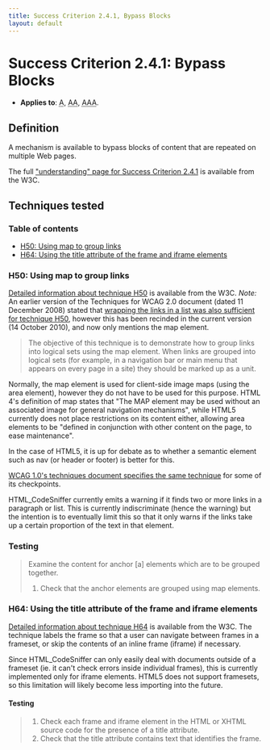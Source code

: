 ```yaml
---
title: Success Criterion 2.4.1, Bypass Blocks
layout: default
---
```


# Success Criterion 2.4.1: Bypass Blocks

- **Applies to**: <abbr title="Single A">A</abbr>, <abbr title="Double A">AA</abbr>, <abbr title="Triple A">AAA</abbr>.

## Definition

A mechanism is available to bypass blocks of content that are repeated on multiple Web pages.

The full ["understanding" page for Success Criterion 2.4.1](http://www.w3.org/TR/UNDERSTANDING-WCAG20/navigation-mechanisms-skip.html) is available from the W3C.

## Techniques tested

### Table of contents

- [H50: Using map to group links](#tech-h50)
- [H64: Using the title attribute of the frame and iframe elements](#tech-h64)

### <a id="tech-h50">H50: Using map to group links</a>

[Detailed information about technique H50](http://www.w3.org/TR/2010/NOTE-WCAG20-TECHS-20101014/H50) is available from the W3C. *Note:* An earlier version of the Techniques for WCAG 2.0 document (dated 11 December 2008) stated that [wrapping the links in a list was also sufficient for technique H50](http://www.w3.org/TR/2008/NOTE-WCAG20-TECHS-20081211/H50), however this has been recinded in the current version (14 October 2010), and now only mentions the map element.

> The objective of this technique is to demonstrate how to group links into logical sets using the map element. When links are grouped into logical sets (for example, in a navigation bar or main menu that appears on every page in a site) they should be marked up as a unit.

Normally, the map element is used for client-side image maps (using the area element), however they do not have to be used for this purpose. HTML 4's definition of map states that "The MAP element may be used without an associated image for general navigation mechanisms", while HTML5 currently does not place restrictions on its content either, allowing area elements to be "defined in conjunction with other content on the page, to ease maintenance".

In the case of HTML5, it is up for debate as to whether a semantic element such as nav (or header or footer) is better for this.

[WCAG 1.0's techniques document specifies the same technique](http://www.w3.org/TR/WCAG10-HTML-TECHS/#group-bypass) for some of its checkpoints.

HTML_CodeSniffer currently emits a warning if it finds two or more links in a paragraph or list. This is currently indiscriminate (hence the warning) but the intention is to eventually limit this so that it only warns if the links take up a certain proportion of the text in that element.

### Testing

> Examine the content for anchor [a] elements which are to be grouped together.
>
> 1. Check that the anchor elements are grouped using map elements.

### <a id="tech-h64">H64: Using the title attribute of the frame and iframe elements</a>

[Detailed information about technique H64](http://www.w3.org/TR/2010/NOTE-WCAG20-TECHS-20101014/H64) is available from the W3C. The technique labels the frame so that a user can navigate between frames in a frameset, or skip the contents of an inline frame (iframe) if necessary.

Since HTML_CodeSniffer can only easily deal with documents outside of a frameset (ie. it can't check errors inside individual frames), this is currently implemented only for iframe elements. HTML5 does not support framesets, so this limitation will likely become less importing into the future.

#### Testing

> 1. Check each frame and iframe element in the HTML or XHTML source code for the presence of a title attribute.
> 2. Check that the title attribute contains text that identifies the frame.
